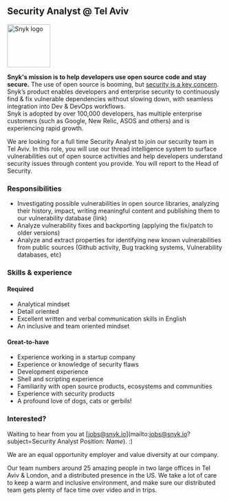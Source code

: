 ## Security Analyst @ Tel Aviv

<img src="https://snyk.io/images/snyk-dog.png" width="100" alt="Snyk logo" />

**Snyk's mission is to help developers use open source code and stay secure.** The use of open source is booming, but [security is a key concern](https://snyk.io/stateofossecurity/). Snyk’s product enables developers and enterprise security to continuously find & fix vulnerable dependencies without slowing down, with seamless integration into Dev & DevOps workflows.  
Snyk is adopted by over 100,000 developers, has multiple enterprise customers (such as Google, New Relic, ASOS and others) and is experiencing rapid growth.

We are looking for a full time Security Analyst to join our security team in Tel Aviv. In this role, you will use our thread intelligence system to surface vulnerabilities out of open source activities and help developers understand security issues through content you provide. You will report to the Head of Security.

### Responsibilities
- Investigating possible vulnerabilities in open source libraries, analyzing their history, impact, writing meaningful content and publishing them to our vulnerability database (link)
- Analyze vulnerability fixes and backporting (applying the fix/patch to older versions)
- Analyze and extract properties for identifying new known vulnerabilities from public sources (Github activity, Bug tracking systems, Vulnerability databases, etc)

### Skills & experience

#### Required
- Analytical mindset
- Detail oriented
- Excellent written and verbal communication skills in English
- An inclusive and team oriented mindset

#### Great-to-have
- Experience working in a startup company
- Experience or knowledge of security flaws
- Development experience
- Shell and scripting experience
- Familiarity with open source products, ecosystems and communities
- Experience with security products
- A profound love of dogs, cats or gerbils! 

### Interested?

Waiting to hear from you at [jobs@snyk.io](mailto:jobs@snyk.io?subject=Security Analyst Position: _Name_). :)

We are an equal opportunity employer and value diversity at our company.

Our team numbers around 25 amazing people in two large offices in Tel Aviv & London, and a distributed presence in the US. We take a lot of care to keep a warm and inclusive environment, and make sure our distributed team gets plenty of face time over video and in trips.


